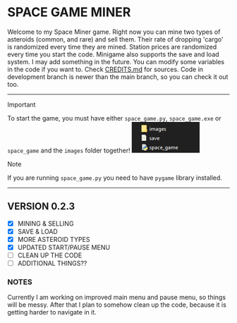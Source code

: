 # SPACE GAME MINER

Welcome to my Space Miner game. Right now you can mine two types of asteroids (common, and rare) and sell them.
Their rate of dropping 'cargo' is randomized every time they are mined. Station prices are randomized every time you start the code.
Minigame also supports the save and load system. I may add something in the future. You can modify some variables in the code if you want to.
Check [CREDITS.md](CREDITS.md) for sources. Code in development branch is newer than the main branch, so you can check it out too.

---
>[!IMPORTANT]
> To start the game, you must have either `space_game.py`, `space_game.exe` or `space_game` and the `images` folder together!
>![alt text](/README_images/location.png "How to start the game")

>[!NOTE]
>If you are running `space_game.py` you need to have `pygame` library installed.
---
## VERSION 0.2.3
- [x] MINING & SELLING
- [x] SAVE & LOAD
- [X] MORE ASTEROID TYPES
- [X] UPDATED START/PAUSE MENU
- [ ] CLEAN UP THE CODE
- [ ] ADDITIONAL THINGS??

### NOTES
Currently I am working on improved main menu and pause menu, so things will be messy. After that I plan to somehow 
clean up the code, because it is getting harder to navigate in it.